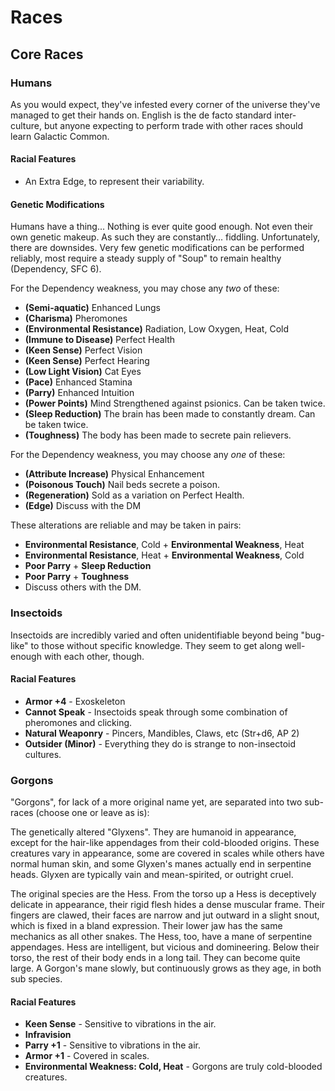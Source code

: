 # Races

## Core Races



### Humans

As you would expect, they've infested every corner of the universe they've managed to get their hands on. English is the de facto standard inter-culture, but anyone expecting to perform trade with other races should learn Galactic Common.

#### Racial Features

* An Extra Edge, to represent their variability.

#### Genetic Modifications

Humans have a thing... Nothing is ever quite good enough. Not even their own genetic makeup. As such they are constantly... fiddling. Unfortunately, there are downsides. Very few genetic modifications can be performed reliably, most require a steady supply of "Soup" to remain healthy (Dependency, SFC 6).

For the Dependency weakness, you may chose any *two* of these:

* **(Semi-aquatic)** Enhanced Lungs
* **(Charisma)** Pheromones
* **(Environmental Resistance)** Radiation, Low Oxygen, Heat, Cold
* **(Immune to Disease)** Perfect Health
* **(Keen Sense)** Perfect Vision
* **(Keen Sense)** Perfect Hearing
* **(Low Light Vision)** Cat Eyes
* **(Pace)** Enhanced Stamina
* **(Parry)** Enhanced Intuition
* **(Power Points)** Mind Strengthened against psionics. Can be taken twice.
* **(Sleep Reduction)** The brain has been made to constantly dream. Can be taken twice.
* **(Toughness)** The body has been made to secrete pain relievers.

For the Dependency weakness, you may choose any *one* of these:

* **(Attribute Increase)** Physical Enhancement
* **(Poisonous Touch)** Nail beds secrete a poison.
* **(Regeneration)** Sold as a variation on Perfect Health.
* **(Edge)** Discuss with the DM

These alterations are reliable and may be taken in pairs:

* **Environmental Resistance**, Cold + **Environmental Weakness**, Heat
* **Environmental Resistance**, Heat + **Environmental Weakness**, Cold
* **Poor Parry** + **Sleep Reduction**
* **Poor Parry** + **Toughness**
* Discuss others with the DM.

### Insectoids

Insectoids are incredibly varied and often unidentifiable beyond being "bug-like" to those without specific knowledge. They seem to get along well-enough with each other, though.

#### Racial Features

* **Armor +4** - Exoskeleton
* **Cannot Speak** - Insectoids speak through some combination of pheromones and clicking.
* **Natural Weaponry** - Pincers, Mandibles, Claws, etc (Str+d6, AP 2)
* **Outsider (Minor)** - Everything they do is strange to non-insectoid cultures.

### Gorgons

"Gorgons", for lack of a more original name yet, are separated into two sub-races (choose one or leave as is):

The genetically altered "Glyxens". They are humanoid in appearance, except for the hair-like appendages from their cold-blooded origins. These creatures vary in appearance, some are covered in scales while others have normal human skin, and some Glyxen's manes actually end in serpentine heads. Glyxen are typically vain and mean-spirited, or outright cruel.

The original species are the Hess. From the torso up a Hess is deceptively delicate in appearance, their rigid flesh hides a dense muscular frame. Their fingers are clawed, their faces are narrow and jut outward in a slight snout, which is fixed in a bland expression. Their lower jaw has the same mechanics as all other snakes. The Hess, too, have a mane of serpentine appendages. Hess are intelligent, but vicious and domineering. Below their torso, the rest of their body ends in a long tail. They can become quite large. A Gorgon's mane slowly, but continuously grows as they age, in both sub species.


#### Racial Features

* **Keen Sense** - Sensitive to vibrations in the air.
* **Infravision**
* **Parry +1** - Sensitive to vibrations in the air.
* **Armor +1** - Covered in scales.
* **Environmental Weakness: Cold, Heat** - Gorgons are truly cold-blooded creatures.
